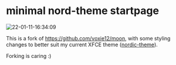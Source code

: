 # minimal nord-theme startpage

![22-01-11-16:34:09](https://user-images.githubusercontent.com/73489903/148973245-524b030b-aaa0-4220-bf5f-6f1798d4a56f.png)

This is a fork of https://github.com/voxie12/moon, with some styling changes to better suit my current XFCE theme ([nordic-theme](https://aur.archlinux.org/packages/nordic-theme/)).

Forking is caring :)
